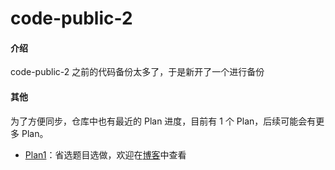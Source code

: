 # code-public-2

#### 介绍
code-public-2 之前的代码备份太多了，于是新开了一个进行备份

#### 其他

为了方便同步，仓库中也有最近的 Plan 进度，目前有 $1$ 个 Plan，后续可能会有更多 Plan。 

- [Plan1](https://gitee.com/yinjinrun/code-public-2/blob/master/Plan.md)：省选题目选做，欢迎在[博客](https://www.cnblogs.com/werner-yin/p/15820167.html)中查看

